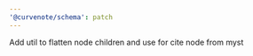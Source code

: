 ```yaml
---
'@curvenote/schema': patch
---
```


Add util to flatten node children and use for cite node from myst
